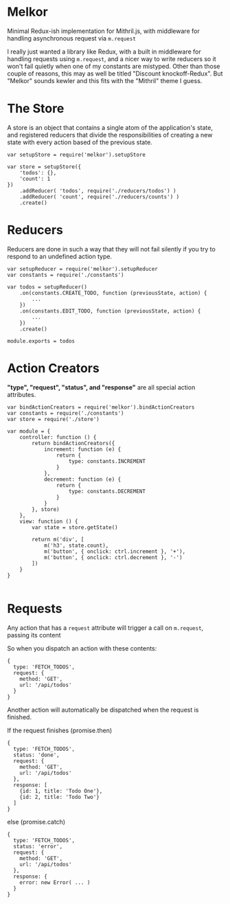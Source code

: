 # Melkor

Minimal Redux-ish implementation for Mithril.js, with middleware
for handling asynchronous request via `m.request`

I really just wanted a library like Redux, with a built in middleware for handling
requests using `m.request`,
and a nicer way to write reducers so it won't fail quietly when one of my
constants are mistyped. Other than those couple of reasons, this may as well
be titled "Discount knockoff-Redux". But "Melkor" sounds kewler and this fits with
the "Mithril" theme I guess.

# The Store

A store is an object that contains a single atom of the application's state,
and registered reducers that divide the responsibilities of creating a new
state with every action based of the previous state.

```
var setupStore = require('melkor').setupStore

var store = setupStore({
	'todos': {},
	'count': 1
})
	.addReducer( 'todos', require('./reducers/todos') )
	.addReducer( 'count', require('./reducers/counts') )
	.create()
```

# Reducers

Reducers are done in such a way that they will not fail silently if
you try to respond to an undefined action type.

```
var setupReducer = require('melkor').setupReducer
var constants = require('./constants')

var todos = setupReducer()
	.on(constants.CREATE_TODO, function (previousState, action) {
		...
	})
	.on(constants.EDIT_TODO, function (previousState, action) {
		...
	})
	.create()

module.exports = todos
```

# Action Creators

**"type", "request", "status", and "response"** are all special
action attributes.

```
var bindActionCreators = require('melkor').bindActionCreators
var constants = require('./constants')
var store = require('./store')

var module = {
	controller: function () {
		return bindActionCreators({
			increment: function (e) {
				return {
					type: constants.INCREMENT
				}
			},
			decrement: function (e) {
				return {
					type: constants.DECREMENT
				}
			}
		}, store)
	},
	view: function () {
		var state = store.getState()

		return m('div', [
			m('h3', state.count),
			m('button', { onclick: ctrl.increment }, '+'),
			m('button', { onclick: ctrl.decrement }, '-')
		])
	}
}


```

# Requests

Any action that has a `request` attribute will trigger a call on `m.request`, passing its content


So when you dispatch an action with these contents:

```
{
  type: 'FETCH_TODOS',
  request: {
    method: 'GET',
    url: '/api/todos'
  }
}
```

Another action will automatically be dispatched when the request is finished.

If the request finishes (promise.then)
```
{
  type: 'FETCH_TODOS',
  status: 'done',
  request: {
    method: 'GET',
    url: '/api/todos'
  },
  response: [
    {id: 1, title: 'Todo One'},
    {id: 2, title: 'Todo Two'}
  ]
}
```

else (promise.catch)
```
{
  type: 'FETCH_TODOS',
  status: 'error',
  request: {
    method: 'GET',
    url: '/api/todos'
  },
  response: {
    error: new Error( ... )
  }
}
```
